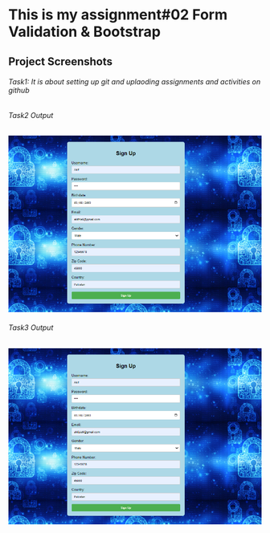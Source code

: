 # This is my assignment#02 Form Validation & Bootstrap


## Project Screenshots

###### Task1: It is about setting up git and uplaoding assignments and activities on github

###### Task2 Output
![Screenshot of Feature X](tak2SS.png)
###### Task3 Output
![Screenshot of Feature X](tak2SS.png)
